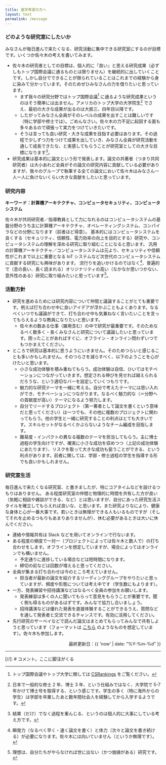 ```yaml
---
title: 進学希望の方へ
layout: text
permalink: /message
---
```


### どのような研究室にしたいか
みなさんが毎日進んで来たくなる、研究活動に集中できる研究室にするのが目標です。いくつか佐々木の考えを書いてみます。
- 佐々木の研究者としての目標は、個人的に『良い』と思える研究成果（必ずしもトップ国際会議に通るものとは限りません）を継続的に出していくことです。しかし自分でできることが限られていることはこれまでの経験から身に染みて分かっています。そのためぜひみなさんの力を借りたいと思っています。
  - まず我々の研究分野ではトップ国際会議[^1] に通るような研究成果というのはそう簡単には出ません。アメリカのトップ大学の大学院生[^2] でさえ、最初の大きな成果が出るのは大抵三、四年目以降です。
  - したがってみなさん全員がそのレベルの成果を出すことは難しいです（特に学部や修士では）。ごめんなさい。佐々木の力不足に起因する面も多々あるので頑張って実力をつけていきたいです。
  - そうは言っても良い研究・大きな成果を目指す必要はあります。その過程で少しずつ力をつけて成果を出していき、みなさん全員が研究活動を通して成長できたな、と実感してもらうことが研究室としての大きな目標になります[^3]。
- 研究成果は基本的に論文という形で発表します。論文の共著者（つまり共同研究者）は大小あれど全員がその論文の研究内容に貢献している必要がありますが、我々のグループで執筆する全ての論文において佐々木はみなさん一人一人に負けないくらい大きな貢献をしたいと思っています。

[^1]: トップ国際会議やトップ大学に関しては [CSRankings](http://csrankings.org) をご覧ください。
[^2]: 日本で一般的な修士 2 年、博士 3 年、という仕組みではなく、大学院で 5-7 年かけて博士号を取得する、という感じです。学生の多く（特に海外からの学生）は学部を卒業したあと数年間社会人を経験してから入学するようです。
[^3]: 結果（だけ）でなく過程を重んじる、というのは個人的に大事にしている考え方です。

### 研究内容
**キーワード：計算機アーキテクチャ、コンピュータセキュリティ、コンピュータシステム**

佐々木が共同研究者／指導教員として力になれるのはコンピュータシステムの基盤分野のうち主に計算機アーキテクチャ、オペレーティングシステム、コンパイラなどの分野になります（前者ほど得意）。
基本的にはコンピュータシステムを良くする（セキュリティ、信頼性、電力効率の向上を目的とする）研究や、コンピュータシステムの理解を深める研究に取り組むことになると思います。
汎用の計算機アーキテクチャ／コンピュータシステムは元より、セキュリティや信頼性がこれまで以上に重要となる IoT システムなど次世代のコンピュータシステムに貢献する研究にも興味があります。
流行りを追いかけるのではなく[^4]、普遍的で（息の長い、長く読まれる）オリジナリティの高い（なかなか思いつかない、意外性のある）研究に取り組みたいと思っています[^5]。

[^4]: 瞬発力（なるべく早く・速く論文を書く）と体力（次々と論文を書き続ける）が必要になります。佐々木には向いていません（というか無理です）。
[^5]: 理想は、自分たちがやらなければ世に出ない（かつ価値がある）研究です。

### 活動方針
- 研究を進めるためには研究内容について仲間と議論することがとても重要です。例えば打ち合わせ中に良いアイデアが浮かぶこともよくあります。なるべくいつでも議論ができて、打ち合わせ中も気兼ねなく言いたいことを言ってもらえるような教員になりたいと思います。
  - 佐々木の数ある仕事（雑用含む）の中で研究が最重要です。そのためなるべく数多く・長くみなさんと研究について議論したいと思っています。困ったことがあればすぐに、オフライン・オンライン問わずいつでもつかまえてください。
- ところで研究は基本的に思うようにいきません。そのためつらいと感じることも多いかもしれません。そのつらさを減らすべく、以下のようことを心がけたいと思います。
  - 小さな成功体験を積み重ねてもらう。成功体験は自信、ひいてはモチベーションにつながっていきます。想定される伸びを見せれば越えられるだろうな、という適切なバーを設定していくつもりです。
  - 魅力的な研究テーマを一緒に考える。自分で考えたテーマには思い入れができ、モチベーションにつながります。なるべく魅力的な（＝分野への貢献度が高い）テーマになるよう努力します。
  - 自分でリードするプロジェクト（第一著者として論文を書くという意味だと思ってください）は一つでも、その他に複数のプロジェクトに関わってもらう。他の学生と一緒に研究することの利点はとても大きいです。スキルセットがなるべくかぶらないようなチーム編成を目指します。
  - 難易度・インパクトの異なる複数のテーマを担当してもらう。主に博士過程の学生向けですが、確実に小さな成功を収めつつ（上記の成功体験にあたります）、リスクを取って大きな成功も狙うことができる、という利点があります。前者に関しては、学部・修士過程の学生を指導する形でも良いかもしれません。

### 研究室生活
毎日進んで来たくなる研究室、と書きましたが、特にコアタイムなどを設けるつもりはありません。
ある程度研究室の仲間と物理的に時間を共有した方が良い（気軽に相談や雑談ができる、など）とは思いますが、自分にあった研究生活スタイルを確立してもらえれば良いな、と思います。また研究よりなにより、健康な身体と心が一番大事です。若いときは無理ができる人もいるものですが（そしてそれを止めるつもりもあまりありませんが）、休む必要があるときは大いに休んでください。
- 連絡や情報共有は Slack などを用いてオンラインで行ないます。
- ある程度の頻度で一対一（プロジェクトによっては佐々木と数人で）の打ち合わせをします。オフラインを想定していますが、場合によってはオンラインでも構いません。
  - 予定通りに進捗している場合などは短時間になります。
  - 締切の前などは回数が増えると思ってください。
- 全員が集まる打ち合わせは今のところ考えていません。
  - 担当者が最新の論文を紹介するリーディンググループをやりたいと思っていますが、頻度や形態については考え中です（学生数にもよります）。
- 一方、発表練習や招待講演などはなるべく全員の参加をお願いします。
  - 発表練習は多くの人に聞いてもらって意見をもらうことが重要です。聞く側も得るものがあるはずです。みんなで協力し合いましょう。
   - 招待講演などは優れた発表を直接体験することができるうえ、質問などを通して発表者と交流できるチャンスです。有効に活用してください。
- 先行研究のサーベイなどで読んだ論文はまとめてもらってみんなで共有しようと思っています（フォーマットは [こちら](/files/misc/review-format-ja.md) のようなものを想定しています）。佐々木も参加します。

<p align="right">最終更新日：{{ 'now' | date: "%Y-%m-%d" }}</p>

---

[//]: # コメント。ここに脚注がくる

